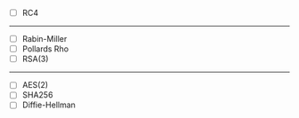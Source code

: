- [ ] RC4
---
- [ ] Rabin-Miller
- [ ] Pollards Rho
- [ ] RSA(3)
---
- [ ] AES(2)
- [ ] SHA256
- [ ] Diffie-Hellman
